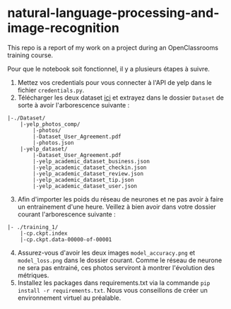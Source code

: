 # natural-language-processing-and-image-recognition


This repo is a report of my work on a project during an OpenClassrooms training course.


Pour que le notebook soit fonctionnel, il y a plusieurs étapes à suivre.

1. Mettez vos credentials pour vous connecter à l'API de yelp dans le fichier `credentials.py`.
2. Télécharger les deux dataset [ici](https://www.yelp.com/dataset/download) et extrayez dans le dossier `Dataset` de sorte à avoir l'arborescence suivante :
```
|-./Dataset/
    |-yelp_photos_comp/
        |-photos/
        |-Dataset_User_Agreement.pdf
        |-photos.json
    |-yelp_dataset/
        |-Dataset_User_Agreement.pdf
        |-yelp_academic_dataset_business.json
        |-yelp_academic_dataset_checkin.json
        |-yelp_academic_dataset_review.json
        |-yelp_academic_dataset_tip.json
        |-yelp_academic_dataset_user.json
```

3. Afin d'importer les poids du réseau de neurones et ne pas avoir à faire un entrainement d'une heure. Veillez à bien avoir dans votre dossier courant l'arborescence suivante :
```
|- ./training_1/
    |-cp.ckpt.index
    |-cp.ckpt.data-00000-of-00001
```
4. Assurez-vous d'avoir les deux images `model_accuracy.png` et `model_loss.png` dans le dossier courant. Comme le réseau de neurone ne sera pas entrainé, ces photos serviront à montrer l'évolution des métriques.
5. Installez les packages dans requirements.txt via la commande `pip install -r requirements.txt`. Nous vous conseillons de créer un environnement virtuel au préalable.
